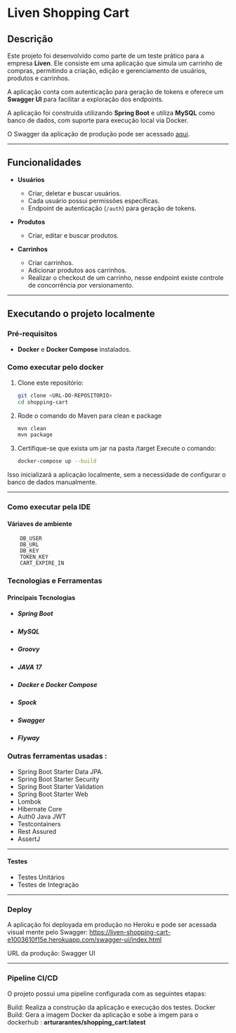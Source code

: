 # Liven Shopping Cart

## Descrição

Este projeto foi desenvolvido como parte de um teste prático para a empresa **Liven**. Ele consiste em uma aplicação que simula um carrinho de compras, permitindo a criação, edição e gerenciamento de usuários, produtos e carrinhos.

A aplicação conta com autenticação para geração de tokens e oferece um **Swagger UI** para facilitar a exploração dos endpoints.

A aplicação foi construída utilizando **Spring Boot** e utiliza **MySQL** como banco de dados, com suporte para execução local via Docker.

O Swagger da aplicação de produção pode ser acessado [aqui](https://liven-shopping-cart-e1003610f15e.herokuapp.com/swagger-ui/index.html).

---

## Funcionalidades

- **Usuários**
    - Criar, deletar e buscar usuários.
    - Cada usuário possui permissões específicas.
    - Endpoint de autenticação (`/auth`) para geração de tokens.

- **Produtos**
    - Criar, editar e buscar produtos.

- **Carrinhos**
    - Criar carrinhos.
    - Adicionar produtos aos carrinhos.
    - Realizar o checkout de um carrinho, nesse endpoint existe controle de concorrência por versionamento.

---

## Executando o projeto localmente

### Pré-requisitos

- **Docker** e **Docker Compose** instalados.

### Como executar pelo docker

1. Clone este repositório:
   ```bash
   git clone <URL-DO-REPOSITORIO>
   cd shopping-cart

2. Rode o comando do Maven para clean e package   
      ```bash
    mvn clean
    mvn package
   
3. Certifique-se que exista um jar na pasta /target Execute o comando:
   ```bash
   docker-compose up --build
   
Isso inicializará a aplicação localmente, sem a necessidade de configurar o banco de dados manualmente.

---
### Como executar pela IDE
####  Váriaves de ambiente
        DB_USER
        DB_URL
        DB_KEY
        TOKEN_KEY
        CART_EXPIRE_IN 


### Tecnologias e Ferramentas
#### Principais Tecnologias
- #####  Spring Boot
- ##### MySQL
- ##### Groovy
- ##### JAVA 17
- ##### Docker e Docker Compose
- ##### Spock
- ##### Swagger
- ##### Flyway


### Outras ferramentas usadas : 
- Spring Boot Starter Data JPA.
- Spring Boot Starter Security
- Spring Boot Starter Validation
- Spring Boot Starter Web
- Lombok
- Hibernate Core
- Auth0 Java JWT
- Testcontainers
- Rest Assured
- AssertJ 

---
#### Testes
- Testes Unitários
- Testes de Integração
---
### Deploy
A aplicação foi deployada em produção no Heroku e pode ser acessada visual mente pelo Swagger:
https://liven-shopping-cart-e1003610f15e.herokuapp.com/swagger-ui/index.html

URL da produção: Swagger UI

---
### Pipeline CI/CD
O projeto possui uma pipeline configurada com as seguintes etapas:

Build: Realiza a construção da aplicação e execução dos testes.
Docker Build: Gera a imagem Docker da aplicação e sobe a imgem para o dockerhub :
**arturarantes/shopping_cart:latest**
